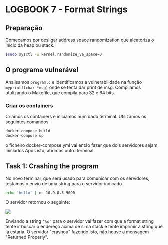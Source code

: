 # LOGBOOK 7 - Format Strings

## Preparação

Começamos por desligar address space randomization que aleatoriza o início da heap ou stack.

```bash
$sudo sysctl -w kernel.randomize_va_space=0
```

## O programa vulnerável

Analisamos ```program.c``` e identificamos a vulnerabilidade na função ```myprintf(char *msg)``` onde se tenta dar print de msg.
Compilamos utulizando o Makefile, que compila para 32 e 64 bits.

### Criar os containers

Criamos os containers e iniciamos num dado terminal. Utilizamos os seguintes comandos.

```bash
docker-compose build
docker-compose up
```

o ficheiro docker-compose.yml vai entáo fazer que dois servidores sejam iniciados
Após isto, abrimos outro terminal.

## Task 1: Crashing the program

No novo terminal, que será usado para comunicar com os servidores, testamos o envio de uma string para o servidor indicado.

```bash
echo 'hello' | nc 10.9.0.5 9090
```

O servidor retornou o seguinte:

![](../pictures/log7pic2.png) <br>

Enviando a string ```'%s'``` para o servidor vai fazer com que a format string tente ir buscar o endereço acima de si na stack e tente imprimir a string que lá estaria. O servidor "crashou" fazendo isto, não houve a mensagem "Returned Properly".

